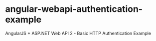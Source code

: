 angular-webapi-authentication-example
=====================================

AngularJS + ASP.NET Web API 2 - Basic HTTP Authentication Example
